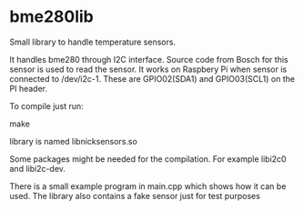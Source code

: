 # bme280lib

Small library to handle temperature sensors.

It handles bme280 through I2C interface. Source code from Bosch for this sensor is used to read the sensor.
It works on Raspbery Pi when sensor is connected to /dev/i2c-1. These are GPIO02(SDA1) and GPIO03(SCL1) on the PI header.

To compile just run:

make

library is named libnicksensors.so

Some packages might be needed for the compilation. For example libi2c0 and libi2c-dev.

There is a small example program in main.cpp which shows how it can be used.
The library also contains a fake sensor just for test purposes
